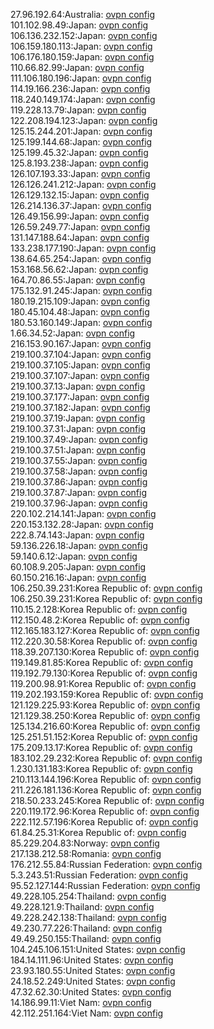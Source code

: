27.96.192.64:Australia: [ovpn config](vpn/27_96_192_64.ovpn)  
101.102.98.49:Japan: [ovpn config](vpn/101_102_98_49.ovpn)  
106.136.232.152:Japan: [ovpn config](vpn/106_136_232_152.ovpn)  
106.159.180.113:Japan: [ovpn config](vpn/106_159_180_113.ovpn)  
106.176.180.159:Japan: [ovpn config](vpn/106_176_180_159.ovpn)  
110.66.82.99:Japan: [ovpn config](vpn/110_66_82_99.ovpn)  
111.106.180.196:Japan: [ovpn config](vpn/111_106_180_196.ovpn)  
114.19.166.236:Japan: [ovpn config](vpn/114_19_166_236.ovpn)  
118.240.149.174:Japan: [ovpn config](vpn/118_240_149_174.ovpn)  
119.228.13.79:Japan: [ovpn config](vpn/119_228_13_79.ovpn)  
122.208.194.123:Japan: [ovpn config](vpn/122_208_194_123.ovpn)  
125.15.244.201:Japan: [ovpn config](vpn/125_15_244_201.ovpn)  
125.199.144.68:Japan: [ovpn config](vpn/125_199_144_68.ovpn)  
125.199.45.32:Japan: [ovpn config](vpn/125_199_45_32.ovpn)  
125.8.193.238:Japan: [ovpn config](vpn/125_8_193_238.ovpn)  
126.107.193.33:Japan: [ovpn config](vpn/126_107_193_33.ovpn)  
126.126.241.212:Japan: [ovpn config](vpn/126_126_241_212.ovpn)  
126.129.132.15:Japan: [ovpn config](vpn/126_129_132_15.ovpn)  
126.214.136.37:Japan: [ovpn config](vpn/126_214_136_37.ovpn)  
126.49.156.99:Japan: [ovpn config](vpn/126_49_156_99.ovpn)  
126.59.249.77:Japan: [ovpn config](vpn/126_59_249_77.ovpn)  
131.147.188.64:Japan: [ovpn config](vpn/131_147_188_64.ovpn)  
133.238.177.190:Japan: [ovpn config](vpn/133_238_177_190.ovpn)  
138.64.65.254:Japan: [ovpn config](vpn/138_64_65_254.ovpn)  
153.168.56.62:Japan: [ovpn config](vpn/153_168_56_62.ovpn)  
164.70.86.55:Japan: [ovpn config](vpn/164_70_86_55.ovpn)  
175.132.91.245:Japan: [ovpn config](vpn/175_132_91_245.ovpn)  
180.19.215.109:Japan: [ovpn config](vpn/180_19_215_109.ovpn)  
180.45.104.48:Japan: [ovpn config](vpn/180_45_104_48.ovpn)  
180.53.160.149:Japan: [ovpn config](vpn/180_53_160_149.ovpn)  
1.66.34.52:Japan: [ovpn config](vpn/1_66_34_52.ovpn)  
216.153.90.167:Japan: [ovpn config](vpn/216_153_90_167.ovpn)  
219.100.37.104:Japan: [ovpn config](vpn/219_100_37_104.ovpn)  
219.100.37.105:Japan: [ovpn config](vpn/219_100_37_105.ovpn)  
219.100.37.107:Japan: [ovpn config](vpn/219_100_37_107.ovpn)  
219.100.37.13:Japan: [ovpn config](vpn/219_100_37_13.ovpn)  
219.100.37.177:Japan: [ovpn config](vpn/219_100_37_177.ovpn)  
219.100.37.182:Japan: [ovpn config](vpn/219_100_37_182.ovpn)  
219.100.37.19:Japan: [ovpn config](vpn/219_100_37_19.ovpn)  
219.100.37.31:Japan: [ovpn config](vpn/219_100_37_31.ovpn)  
219.100.37.49:Japan: [ovpn config](vpn/219_100_37_49.ovpn)  
219.100.37.51:Japan: [ovpn config](vpn/219_100_37_51.ovpn)  
219.100.37.55:Japan: [ovpn config](vpn/219_100_37_55.ovpn)  
219.100.37.58:Japan: [ovpn config](vpn/219_100_37_58.ovpn)  
219.100.37.86:Japan: [ovpn config](vpn/219_100_37_86.ovpn)  
219.100.37.87:Japan: [ovpn config](vpn/219_100_37_87.ovpn)  
219.100.37.96:Japan: [ovpn config](vpn/219_100_37_96.ovpn)  
220.102.214.141:Japan: [ovpn config](vpn/220_102_214_141.ovpn)  
220.153.132.28:Japan: [ovpn config](vpn/220_153_132_28.ovpn)  
222.8.74.143:Japan: [ovpn config](vpn/222_8_74_143.ovpn)  
59.136.226.18:Japan: [ovpn config](vpn/59_136_226_18.ovpn)  
59.140.6.12:Japan: [ovpn config](vpn/59_140_6_12.ovpn)  
60.108.9.205:Japan: [ovpn config](vpn/60_108_9_205.ovpn)  
60.150.216.16:Japan: [ovpn config](vpn/60_150_216_16.ovpn)  
106.250.39.231:Korea Republic of: [ovpn config](vpn/106_250_39_231.ovpn)  
106.250.39.231:Korea Republic of: [ovpn config](vpn/106_250_39_231.ovpn)  
110.15.2.128:Korea Republic of: [ovpn config](vpn/110_15_2_128.ovpn)  
112.150.48.2:Korea Republic of: [ovpn config](vpn/112_150_48_2.ovpn)  
112.165.183.127:Korea Republic of: [ovpn config](vpn/112_165_183_127.ovpn)  
112.220.30.58:Korea Republic of: [ovpn config](vpn/112_220_30_58.ovpn)  
118.39.207.130:Korea Republic of: [ovpn config](vpn/118_39_207_130.ovpn)  
119.149.81.85:Korea Republic of: [ovpn config](vpn/119_149_81_85.ovpn)  
119.192.79.130:Korea Republic of: [ovpn config](vpn/119_192_79_130.ovpn)  
119.200.98.91:Korea Republic of: [ovpn config](vpn/119_200_98_91.ovpn)  
119.202.193.159:Korea Republic of: [ovpn config](vpn/119_202_193_159.ovpn)  
121.129.225.93:Korea Republic of: [ovpn config](vpn/121_129_225_93.ovpn)  
121.129.38.250:Korea Republic of: [ovpn config](vpn/121_129_38_250.ovpn)  
125.134.216.60:Korea Republic of: [ovpn config](vpn/125_134_216_60.ovpn)  
125.251.51.152:Korea Republic of: [ovpn config](vpn/125_251_51_152.ovpn)  
175.209.13.17:Korea Republic of: [ovpn config](vpn/175_209_13_17.ovpn)  
183.102.29.232:Korea Republic of: [ovpn config](vpn/183_102_29_232.ovpn)  
1.230.131.183:Korea Republic of: [ovpn config](vpn/1_230_131_183.ovpn)  
210.113.144.196:Korea Republic of: [ovpn config](vpn/210_113_144_196.ovpn)  
211.226.181.136:Korea Republic of: [ovpn config](vpn/211_226_181_136.ovpn)  
218.50.233.245:Korea Republic of: [ovpn config](vpn/218_50_233_245.ovpn)  
220.119.172.96:Korea Republic of: [ovpn config](vpn/220_119_172_96.ovpn)  
222.112.57.196:Korea Republic of: [ovpn config](vpn/222_112_57_196.ovpn)  
61.84.25.31:Korea Republic of: [ovpn config](vpn/61_84_25_31.ovpn)  
85.229.204.83:Norway: [ovpn config](vpn/85_229_204_83.ovpn)  
217.138.212.58:Romania: [ovpn config](vpn/217_138_212_58.ovpn)  
176.212.55.84:Russian Federation: [ovpn config](vpn/176_212_55_84.ovpn)  
5.3.243.51:Russian Federation: [ovpn config](vpn/5_3_243_51.ovpn)  
95.52.127.144:Russian Federation: [ovpn config](vpn/95_52_127_144.ovpn)  
49.228.105.254:Thailand: [ovpn config](vpn/49_228_105_254.ovpn)  
49.228.121.9:Thailand: [ovpn config](vpn/49_228_121_9.ovpn)  
49.228.242.138:Thailand: [ovpn config](vpn/49_228_242_138.ovpn)  
49.230.77.226:Thailand: [ovpn config](vpn/49_230_77_226.ovpn)  
49.49.250.155:Thailand: [ovpn config](vpn/49_49_250_155.ovpn)  
104.245.106.151:United States: [ovpn config](vpn/104_245_106_151.ovpn)  
184.14.111.96:United States: [ovpn config](vpn/184_14_111_96.ovpn)  
23.93.180.55:United States: [ovpn config](vpn/23_93_180_55.ovpn)  
24.18.52.249:United States: [ovpn config](vpn/24_18_52_249.ovpn)  
47.32.62.30:United States: [ovpn config](vpn/47_32_62_30.ovpn)  
14.186.99.11:Viet Nam: [ovpn config](vpn/14_186_99_11.ovpn)  
42.112.251.164:Viet Nam: [ovpn config](vpn/42_112_251_164.ovpn)  
